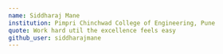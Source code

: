 ```yaml
---
name: Siddharaj Mane
institution: Pimpri Chinchwad College of Engineering, Pune
quote: Work hard util the excellence feels easy
github_user: siddharajmane
---
```

